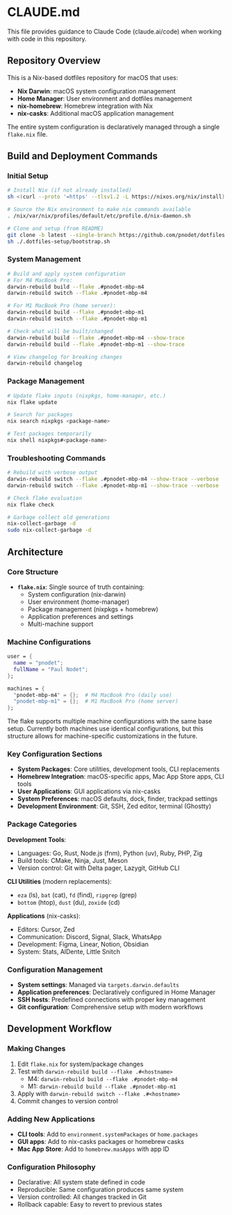 # CLAUDE.md

This file provides guidance to Claude Code (claude.ai/code) when working with code in this repository.

## Repository Overview

This is a Nix-based dotfiles repository for macOS that uses:
- **Nix Darwin**: macOS system configuration management
- **Home Manager**: User environment and dotfiles management  
- **nix-homebrew**: Homebrew integration with Nix
- **nix-casks**: Additional macOS application management

The entire system configuration is declaratively managed through a single `flake.nix` file.

## Build and Deployment Commands

### Initial Setup
```bash
# Install Nix (if not already installed)
sh <(curl --proto '=https' --tlsv1.2 -L https://nixos.org/nix/install)

# Source the Nix environment to make nix commands available
. /nix/var/nix/profiles/default/etc/profile.d/nix-daemon.sh

# Clone and setup (from README)
git clone -b latest --single-branch https://github.com/pnodet/dotfiles.git ~/.dotfiles
sh ./.dotfiles-setup/bootstrap.sh
```

### System Management
```bash
# Build and apply system configuration
# For M4 MacBook Pro:
darwin-rebuild build --flake .#pnodet-mbp-m4
darwin-rebuild switch --flake .#pnodet-mbp-m4

# For M1 MacBook Pro (home server):
darwin-rebuild build --flake .#pnodet-mbp-m1
darwin-rebuild switch --flake .#pnodet-mbp-m1

# Check what will be built/changed
darwin-rebuild build --flake .#pnodet-mbp-m4 --show-trace
darwin-rebuild build --flake .#pnodet-mbp-m1 --show-trace

# View changelog for breaking changes
darwin-rebuild changelog
```

### Package Management
```bash
# Update flake inputs (nixpkgs, home-manager, etc.)
nix flake update

# Search for packages
nix search nixpkgs <package-name>

# Test packages temporarily
nix shell nixpkgs#<package-name>
```

### Troubleshooting Commands  
```bash
# Rebuild with verbose output
darwin-rebuild switch --flake .#pnodet-mbp-m4 --show-trace --verbose
darwin-rebuild switch --flake .#pnodet-mbp-m1 --show-trace --verbose

# Check flake evaluation
nix flake check

# Garbage collect old generations
nix-collect-garbage -d
sudo nix-collect-garbage -d
```

## Architecture

### Core Structure
- **`flake.nix`**: Single source of truth containing:
  - System configuration (nix-darwin)
  - User environment (home-manager)
  - Package management (nixpkgs + homebrew)
  - Application preferences and settings
  - Multi-machine support

### Machine Configurations
```nix
user = {
  name = "pnodet";
  fullName = "Paul Nodet";
};

machines = {
  "pnodet-mbp-m4" = {};  # M4 MacBook Pro (daily use)
  "pnodet-mbp-m1" = {};  # M1 MacBook Pro (home server)
};
```

The flake supports multiple machine configurations with the same base setup. Currently both machines use identical configurations, but this structure allows for machine-specific customizations in the future.

### Key Configuration Sections
- **System Packages**: Core utilities, development tools, CLI replacements
- **Homebrew Integration**: macOS-specific apps, Mac App Store apps, CLI tools
- **User Applications**: GUI applications via nix-casks
- **System Preferences**: macOS defaults, dock, finder, trackpad settings
- **Development Environment**: Git, SSH, Zed editor, terminal (Ghostty)

### Package Categories

**Development Tools**:
- Languages: Go, Rust, Node.js (fnm), Python (uv), Ruby, PHP, Zig
- Build tools: CMake, Ninja, Just, Meson
- Version control: Git with Delta pager, Lazygit, GitHub CLI

**CLI Utilities** (modern replacements):
- `eza` (ls), `bat` (cat), `fd` (find), `ripgrep` (grep)
- `bottom` (htop), `dust` (du), `zoxide` (cd)

**Applications** (nix-casks):
- Editors: Cursor, Zed
- Communication: Discord, Signal, Slack, WhatsApp  
- Development: Figma, Linear, Notion, Obsidian
- System: Stats, AlDente, Little Snitch

### Configuration Management
- **System settings**: Managed via `targets.darwin.defaults`
- **Application preferences**: Declaratively configured in Home Manager
- **SSH hosts**: Predefined connections with proper key management
- **Git configuration**: Comprehensive setup with modern workflows

## Development Workflow

### Making Changes
1. Edit `flake.nix` for system/package changes
2. Test with `darwin-rebuild build --flake .#<hostname>`
   - M4: `darwin-rebuild build --flake .#pnodet-mbp-m4`
   - M1: `darwin-rebuild build --flake .#pnodet-mbp-m1`
3. Apply with `darwin-rebuild switch --flake .#<hostname>`
4. Commit changes to version control

### Adding New Applications
- **CLI tools**: Add to `environment.systemPackages` or `home.packages`
- **GUI apps**: Add to nix-casks packages or homebrew casks
- **Mac App Store**: Add to `homebrew.masApps` with app ID

### Configuration Philosophy
- Declarative: All system state defined in code
- Reproducible: Same configuration produces same system
- Version controlled: All changes tracked in Git  
- Rollback capable: Easy to revert to previous states